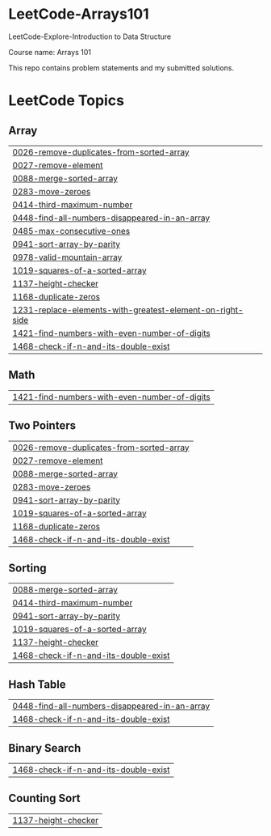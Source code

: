 # LeetCode-Arrays101
LeetCode-Explore-Introduction to Data Structure

Course name: Arrays 101

This repo contains problem statements and my submitted solutions.

<!---LeetCode Topics Start-->
# LeetCode Topics
## Array
|  |
| ------- |
| [0026-remove-duplicates-from-sorted-array](https://github.com/SOHAM2099/LeetCode-Arrays101/tree/master/0026-remove-duplicates-from-sorted-array) |
| [0027-remove-element](https://github.com/SOHAM2099/LeetCode-Arrays101/tree/master/0027-remove-element) |
| [0088-merge-sorted-array](https://github.com/SOHAM2099/LeetCode-Arrays101/tree/master/0088-merge-sorted-array) |
| [0283-move-zeroes](https://github.com/SOHAM2099/LeetCode-Arrays101/tree/master/0283-move-zeroes) |
| [0414-third-maximum-number](https://github.com/SOHAM2099/LeetCode-Arrays101/tree/master/0414-third-maximum-number) |
| [0448-find-all-numbers-disappeared-in-an-array](https://github.com/SOHAM2099/LeetCode-Arrays101/tree/master/0448-find-all-numbers-disappeared-in-an-array) |
| [0485-max-consecutive-ones](https://github.com/SOHAM2099/LeetCode-Arrays101/tree/master/0485-max-consecutive-ones) |
| [0941-sort-array-by-parity](https://github.com/SOHAM2099/LeetCode-Arrays101/tree/master/0941-sort-array-by-parity) |
| [0978-valid-mountain-array](https://github.com/SOHAM2099/LeetCode-Arrays101/tree/master/0978-valid-mountain-array) |
| [1019-squares-of-a-sorted-array](https://github.com/SOHAM2099/LeetCode-Arrays101/tree/master/1019-squares-of-a-sorted-array) |
| [1137-height-checker](https://github.com/SOHAM2099/LeetCode-Arrays101/tree/master/1137-height-checker) |
| [1168-duplicate-zeros](https://github.com/SOHAM2099/LeetCode-Arrays101/tree/master/1168-duplicate-zeros) |
| [1231-replace-elements-with-greatest-element-on-right-side](https://github.com/SOHAM2099/LeetCode-Arrays101/tree/master/1231-replace-elements-with-greatest-element-on-right-side) |
| [1421-find-numbers-with-even-number-of-digits](https://github.com/SOHAM2099/LeetCode-Arrays101/tree/master/1421-find-numbers-with-even-number-of-digits) |
| [1468-check-if-n-and-its-double-exist](https://github.com/SOHAM2099/LeetCode-Arrays101/tree/master/1468-check-if-n-and-its-double-exist) |
## Math
|  |
| ------- |
| [1421-find-numbers-with-even-number-of-digits](https://github.com/SOHAM2099/LeetCode-Arrays101/tree/master/1421-find-numbers-with-even-number-of-digits) |
## Two Pointers
|  |
| ------- |
| [0026-remove-duplicates-from-sorted-array](https://github.com/SOHAM2099/LeetCode-Arrays101/tree/master/0026-remove-duplicates-from-sorted-array) |
| [0027-remove-element](https://github.com/SOHAM2099/LeetCode-Arrays101/tree/master/0027-remove-element) |
| [0088-merge-sorted-array](https://github.com/SOHAM2099/LeetCode-Arrays101/tree/master/0088-merge-sorted-array) |
| [0283-move-zeroes](https://github.com/SOHAM2099/LeetCode-Arrays101/tree/master/0283-move-zeroes) |
| [0941-sort-array-by-parity](https://github.com/SOHAM2099/LeetCode-Arrays101/tree/master/0941-sort-array-by-parity) |
| [1019-squares-of-a-sorted-array](https://github.com/SOHAM2099/LeetCode-Arrays101/tree/master/1019-squares-of-a-sorted-array) |
| [1168-duplicate-zeros](https://github.com/SOHAM2099/LeetCode-Arrays101/tree/master/1168-duplicate-zeros) |
| [1468-check-if-n-and-its-double-exist](https://github.com/SOHAM2099/LeetCode-Arrays101/tree/master/1468-check-if-n-and-its-double-exist) |
## Sorting
|  |
| ------- |
| [0088-merge-sorted-array](https://github.com/SOHAM2099/LeetCode-Arrays101/tree/master/0088-merge-sorted-array) |
| [0414-third-maximum-number](https://github.com/SOHAM2099/LeetCode-Arrays101/tree/master/0414-third-maximum-number) |
| [0941-sort-array-by-parity](https://github.com/SOHAM2099/LeetCode-Arrays101/tree/master/0941-sort-array-by-parity) |
| [1019-squares-of-a-sorted-array](https://github.com/SOHAM2099/LeetCode-Arrays101/tree/master/1019-squares-of-a-sorted-array) |
| [1137-height-checker](https://github.com/SOHAM2099/LeetCode-Arrays101/tree/master/1137-height-checker) |
| [1468-check-if-n-and-its-double-exist](https://github.com/SOHAM2099/LeetCode-Arrays101/tree/master/1468-check-if-n-and-its-double-exist) |
## Hash Table
|  |
| ------- |
| [0448-find-all-numbers-disappeared-in-an-array](https://github.com/SOHAM2099/LeetCode-Arrays101/tree/master/0448-find-all-numbers-disappeared-in-an-array) |
| [1468-check-if-n-and-its-double-exist](https://github.com/SOHAM2099/LeetCode-Arrays101/tree/master/1468-check-if-n-and-its-double-exist) |
## Binary Search
|  |
| ------- |
| [1468-check-if-n-and-its-double-exist](https://github.com/SOHAM2099/LeetCode-Arrays101/tree/master/1468-check-if-n-and-its-double-exist) |
## Counting Sort
|  |
| ------- |
| [1137-height-checker](https://github.com/SOHAM2099/LeetCode-Arrays101/tree/master/1137-height-checker) |
<!---LeetCode Topics End-->
